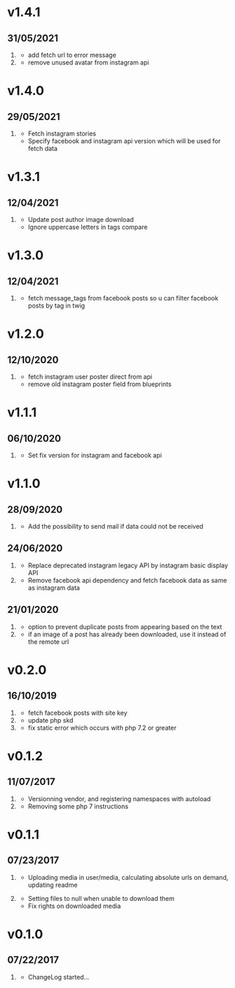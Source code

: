 # v1.4.1
##  31/05/2021

1. [](#improved)
    * add fetch url to error message
1. [](#bugfix)
    * remove unused avatar from instagram api

# v1.4.0
##  29/05/2021

1. [](#new)
	* Fetch instagram stories
    * Specify facebook and instagram api version which will be used for fetch data

# v1.3.1
##  12/04/2021

1. [](#improved)
	* Update post author image download
    * Ignore uppercase letters in tags compare

# v1.3.0
##  12/04/2021

1. [](#new)
	* fetch message_tags from facebook posts so u can filter facebook posts by tag in twig

# v1.2.0
##  12/10/2020

1. [](#improved)
	* fetch instagram user poster direct from api
	* remove old instagram poster field from blueprints

# v1.1.1
##  06/10/2020

1. [](#improved)
	* Set fix version for instagram and facebook api

# v1.1.0
##  28/09/2020

1. [](#new)
	* Add the possibility to send mail if data could not be received

##  24/06/2020

1. [](#new)
	* Replace deprecated instagram legacy API by instagram basic display API
1. [](#improved)
    * Remove facebook api dependency and fetch facebook data as same as instagram data

##  21/01/2020

1. [](#new)
	* option to prevent duplicate posts from appearing based on the text
1. [](#improved)
    * if an image of a post has already been downloaded, use it instead of the remote url

# v0.2.0
##  16/10/2019

1. [](#new)
	* fetch facebook posts with site key
1. [](#improved)
    * update php skd
1. [](#bugfix)
    * fix static error which occurs with php 7.2 or greater

# v0.1.2
##  11/07/2017

1. [](#improved)
    * Versionning vendor, and registering namespaces with autoload
1. [](#bugfix)
    * Removing some php 7 instructions

# v0.1.1
##  07/23/2017

1. [](#improved)
    * Uploading media in user/media, calculating absolute urls on demand, updating readme

1. [](#bugfix)
    * Setting files to null when unable to download them
    * Fix rights on downloaded media

# v0.1.0
##  07/22/2017

1. [](#new)
    * ChangeLog started...
